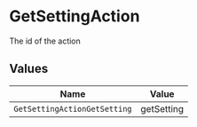 # GetSettingAction

The id of the action


## Values

| Name                         | Value                        |
| ---------------------------- | ---------------------------- |
| `GetSettingActionGetSetting` | getSetting                   |